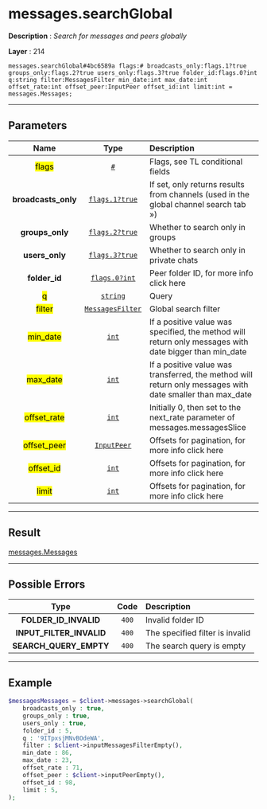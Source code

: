 # messages.searchGlobal

**Description** : *Search for messages and peers globally*

**Layer** : 214

```tl
messages.searchGlobal#4bc6589a flags:# broadcasts_only:flags.1?true groups_only:flags.2?true users_only:flags.3?true folder_id:flags.0?int q:string filter:MessagesFilter min_date:int max_date:int offset_rate:int offset_peer:InputPeer offset_id:int limit:int = messages.Messages;
```

---

## Parameters

| Name | Type | Description |
| :---: | :---: | :--- |
| <mark>flags</mark> | [`#`](type/#) | Flags, see TL conditional fields |
| **broadcasts_only** | [`flags.1?true`](type/true) | If set, only returns results from channels (used in the global channel search tab ») |
| **groups_only** | [`flags.2?true`](type/true) | Whether to search only in groups |
| **users_only** | [`flags.3?true`](type/true) | Whether to search only in private chats |
| **folder_id** | [`flags.0?int`](type/int) | Peer folder ID, for more info click here |
| <mark>q</mark> | [`string`](type/string) | Query |
| <mark>filter</mark> | [`MessagesFilter`](type/MessagesFilter) | Global search filter |
| <mark>min_date</mark> | [`int`](type/int) | If a positive value was specified, the method will return only messages with date bigger than min_date |
| <mark>max_date</mark> | [`int`](type/int) | If a positive value was transferred, the method will return only messages with date smaller than max_date |
| <mark>offset_rate</mark> | [`int`](type/int) | Initially 0, then set to the next_rate parameter of messages.messagesSlice |
| <mark>offset_peer</mark> | [`InputPeer`](type/InputPeer) | Offsets for pagination, for more info click here |
| <mark>offset_id</mark> | [`int`](type/int) | Offsets for pagination, for more info click here |
| <mark>limit</mark> | [`int`](type/int) | Offsets for pagination, for more info click here |

---

## Result

[messages.Messages](type/messages.Messages)

---

## Possible Errors

| Type | Code | Description |
| :---: | :---: | :--- |
| **FOLDER_ID_INVALID** | `400` | Invalid folder ID |
| **INPUT_FILTER_INVALID** | `400` | The specified filter is invalid |
| **SEARCH_QUERY_EMPTY** | `400` | The search query is empty |

---

## Example

```php
$messagesMessages = $client->messages->searchGlobal(
	broadcasts_only : true,
	groups_only : true,
	users_only : true,
	folder_id : 5,
	q : '9ITpxsjMNvBOdeWA',
	filter : $client->inputMessagesFilterEmpty(),
	min_date : 86,
	max_date : 23,
	offset_rate : 71,
	offset_peer : $client->inputPeerEmpty(),
	offset_id : 98,
	limit : 5,
);
```